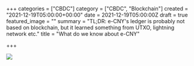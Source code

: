 +++
categories = ["CBDC"]
category = ["CBDC", "Blockchain"]
created = "2021-12-19T05:00:00+00:00"
date = 2021-12-19T05:00:00Z
draft = true
featured_image = ""
summary = "TL;DR: e-CNY's ledger is probably not based on blockchain, but it learned something from UTXO, lightning  network etc."
title = "What do we know about e-CNY"

+++
  
![](/uploads/ecny.jpg)
